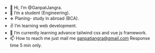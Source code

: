 - 👋 Hi, I’m @GanpatJangra.
- 👀 I’m a student (Engineering).
- ✈️ Planing- study in abroad (BCA).
- ✌️ I’m learning web development.
- 🌱 I’m currently learning advance tailwind css and vue js framework.
- 📫 How to reach me  just mail me ganpatjangra@gmail.com Response time 5 min only.

<!---
GanpatJangra/GanpatJangra is a ✨ special ✨ repository because its `README.md` (this file) appears on your GitHub profile.
You can click the Preview link to take a look at your changes.
--->

